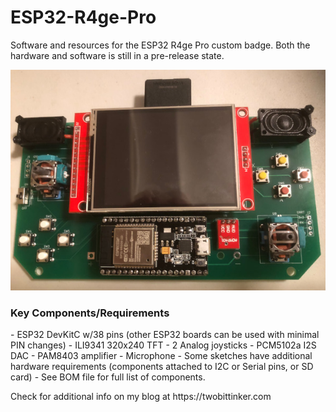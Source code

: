# ESP32-R4ge-Pro
<p>
Software and resources for the ESP32 R4ge Pro custom badge.  Both the hardware and software is still in a pre-release state.   
</p>

![alt text](https://raw.githubusercontent.com/DigiTorus86/ESP32-R4ge-Pro/master/images/ESP32_R4ge_Pro.jpg)

<h3>Key Components/Requirements</h3>
<p>
- ESP32 DevKitC w/38 pins (other ESP32 boards can be used with minimal PIN changes)
- ILI9341 320x240 TFT
- 2 Analog joysticks
- PCM5102a I2S DAC
- PAM8403 amplifier
- Microphone
- Some sketches have additional hardware requirements (components attached to I2C or Serial pins, or SD card)
- See BOM file for full list of components.
</p>
<p>
Check for additional info on my blog at https://twobittinker.com<br> 
</p>




